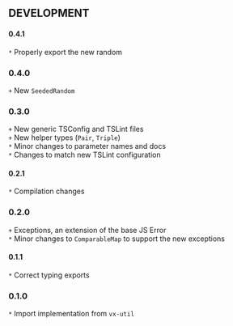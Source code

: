 ## DEVELOPMENT

#### 0.4.1
`*` Properly export the new random  

### 0.4.0
`+` New `SeededRandom`  

### 0.3.0
`+` New generic TSConfig and TSLint files  
`+` New helper types (`Pair`, `Triple`)  
`*` Minor changes to parameter names and docs  
`*` Changes to match new TSLint configuration  

#### 0.2.1
`*` Compilation changes  

### 0.2.0
`+` Exceptions, an extension of the base JS Error  
`*` Minor changes to `ComparableMap` to support the new exceptions  

#### 0.1.1
`*` Correct typing exports  

### 0.1.0
`*` Import implementation from `vx-util`  
